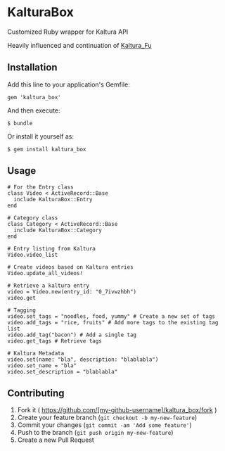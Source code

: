 # KalturaBox

Customized Ruby wrapper for Kaltura API

Heavily influenced and continuation of [Kaltura_Fu](https://github.com/Velir/kaltura_fu)

## Installation

Add this line to your application's Gemfile:

    gem 'kaltura_box'

And then execute:

    $ bundle

Or install it yourself as:

    $ gem install kaltura_box

## Usage

    # For the Entry class
    class Video < ActiveRecord::Base
      include KalturaBox::Entry
    end

    # Category class
    class Category < ActiveRecord::Base
      include KalturaBox::Category
    end

    # Entry listing from Kaltura
    Video.video_list

    # Create videos based on Kaltura entries
    Video.update_all_videos!

    # Retrieve a kaltura entry
    video = Video.new(entry_id: "0_7ivwzhbh")
    video.get

    # Tagging
    video.set_tags = "noodles, food, yummy" # Create a new set of tags
    video.add_tags = "rice, fruits" # Add more tags to the existing tag list
    video.add_tag("bacon") # Add a single tag
    video.get_tags # Retrieve tags

    # Kaltura Metadata
    video.set(name: "bla", description: "blablabla")
    video.set_name = "bla"
    video.set_description = "blablabla"

## Contributing

1. Fork it ( https://github.com/[my-github-username]/kaltura_box/fork )
2. Create your feature branch (`git checkout -b my-new-feature`)
3. Commit your changes (`git commit -am 'Add some feature'`)
4. Push to the branch (`git push origin my-new-feature`)
5. Create a new Pull Request
